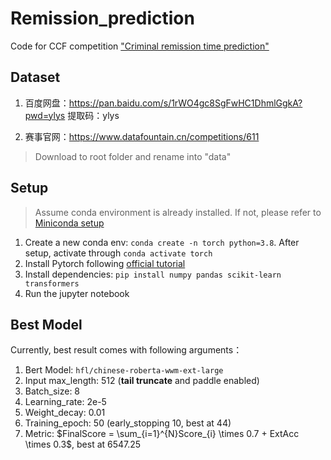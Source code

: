 # Remission_prediction

Code for CCF competition ["Criminal remission time prediction"](https://www.datafountain.cn/competitions/611/ranking?isRedance=0&amp;sch=2034)

## Dataset

1. 百度网盘：https://pan.baidu.com/s/1rWO4gc8SgFwHC1DhmlGgkA?pwd=ylys
提取码：ylys 

2. 赛事官网：https://www.datafountain.cn/competitions/611

> Download to root folder and rename into "data"

## Setup

> Assume conda environment is already installed. If not, please refer to [Miniconda setup](https://docs.conda.io/en/latest/miniconda.html)

1. Create a new conda env: `conda create -n torch python=3.8`. After setup, activate through `conda activate torch`
2. Install Pytorch following [official tutorial](https://pytorch.org/get-started/locally/)
3. Install dependencies: `pip install numpy pandas scikit-learn transformers`
4. Run the jupyter notebook

## Best Model

Currently, best result comes with following arguments：

1. Bert Model: `hfl/chinese-roberta-wwm-ext-large`
2. Input max_length: 512 (**tail truncate** and paddle enabled)
3. Batch_size: 8
4. Learning_rate: 2e-5
5. Weight_decay: 0.01
6. Training_epoch: 50 (early_stopping 10, best at 44)
7. Metric: $FinalScore = \sum_{i=1}^{N}Score_{i} \times 0.7 + ExtAcc \times 0.3$, best at 6547.25